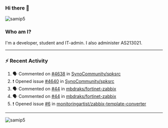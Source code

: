 ### Hi there 👋

<img src="https://komarev.com/ghpvc/?username=samip5&style=flat-square" alt="samip5" />

### Who am I?
I'm a developer, student and IT-admin. I also administer AS213021.

---
### :zap: Recent Activity
<!--START_SECTION:activity-->
1. 🗣 Commented on [#4638](https://github.com/SynoCommunity/spksrc/issues/4638) in [SynoCommunity/spksrc](https://github.com/SynoCommunity/spksrc)
2. ❗️ Opened issue [#4640](https://github.com/SynoCommunity/spksrc/issues/4640) in [SynoCommunity/spksrc](https://github.com/SynoCommunity/spksrc)
3. 🗣 Commented on [#44](https://github.com/mbdraks/fortinet-zabbix/issues/44) in [mbdraks/fortinet-zabbix](https://github.com/mbdraks/fortinet-zabbix)
4. 🗣 Commented on [#44](https://github.com/mbdraks/fortinet-zabbix/issues/44) in [mbdraks/fortinet-zabbix](https://github.com/mbdraks/fortinet-zabbix)
5. ❗️ Opened issue [#6](https://github.com/monitoringartist/zabbix-template-converter/issues/6) in [monitoringartist/zabbix-template-converter](https://github.com/monitoringartist/zabbix-template-converter)
<!--END_SECTION:activity-->
---

<img align="center" src="https://github-readme-stats.vercel.app/api?username=samip5&show_icons=true" alt="samip5" />
